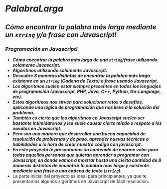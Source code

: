 # **_PalabraLarga_**

## **_Cómo encontrar la palabra más larga mediante un ```string``` y/o frase con Javascript!_**

### **_Programación en Javascript!_**

- **_Cómo encontrar la palabra más larga de una ```string```/frase utilizando solamente Javascript._**
- **_Algoritmos utilizando solamente Javascript._**
- **_Descubre 8 maneras distintas de encontrar la palabra más larga existente en un ```string``` (Cadena de Texto) o frase usando Javascript._**
- **_Los algoritmos suelen estar siempre presentes en todos los lenguajes de programación (Javascript, PHP, Java, C++, Python, Go-Language, etc)._**
- **_Estos algoritmos nos sirven para solucionar retos o desafíos, aplicando una lógica de programación que nos lleve a la solución del problema._**
- **_También es cierto que los algoritmos en Javascript suelen ser bastante intimidatorios y les suele causar cierto miedo o respeto a los novatos en Javascript._**
- **_Pero son una manera que desarrollar una buena capacidad de resolución de problemas y de paso, aprender nuevas técnicas o habilidades a la hora de crear nuestro código con javascript._**
- **_En este proyecto te presentamos un contenido de enorme valor para todas aquellas personas que quieran aprender a programar con Javascript, en donde vamos a mostrar hasta una cierta cantidad de 8 maneras distintas de encontrar la palabra más larga y existente mediante una frase o una cadena de texto (```string```)._**
- La parte inicial del proyecto es ideal para principiantes, ya que te presentamos algunos algoritmos en Javascript de fácil resolución.
